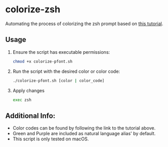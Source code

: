 # colorize-zsh
Automating the process of colorizing the zsh prompt based on [this tutorial](https://www.maketecheasier.com/customize-mac-terminal/).
## Usage

1. Ensure the script has executable permissions:
   ```bash
   chmod +x colorize-pfont.sh
2. Run the script with the desired color or color code:
    ```bash
    ./colorize-pfont.sh [color | color_code]
3. Apply changes
    ```bash
    exec zsh
## Additional Info:
* Color codes can be found by following the link to the tutorial above. 
* Green and Purple are included as natural language alias' by default.
* This script is only tested on macOS.
